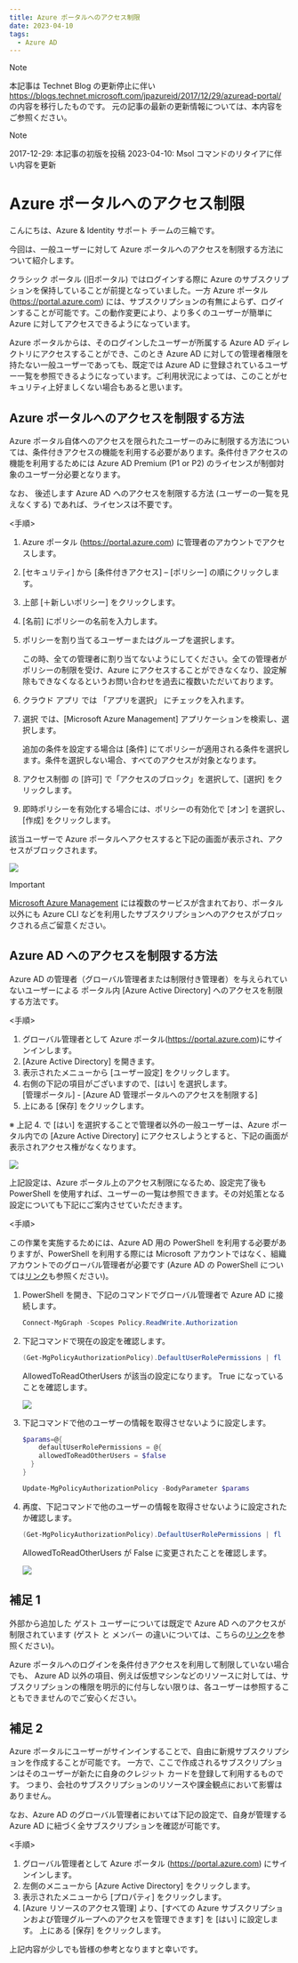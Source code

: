 ```yaml
---
title: Azure ポータルへのアクセス制限
date: 2023-04-10
tags:
  - Azure AD
---
```


> [!NOTE]
> 本記事は Technet Blog の更新停止に伴い https://blogs.technet.microsoft.com/jpazureid/2017/12/29/azuread-portal/ の内容を移行したものです。
> 元の記事の最新の更新情報については、本内容をご参照ください。

> [!NOTE]
> 2017-12-29: 本記事の初版を投稿
> 2023-04-10: Msol コマンドのリタイアに伴い内容を更新


# Azure ポータルへのアクセス制限

こんにちは、Azure & Identity サポート チームの三輪です。

今回は、一般ユーザーに対して Azure ポータルへのアクセスを制限する方法について紹介します。

クラシック ポータル (旧ポータル) ではログインする際に Azure のサブスクリプションを保持していることが前提となっていました。一方 Azure ポータル (https://portal.azure.com) には、サブスクリプションの有無によらず、ログインすることが可能です。この動作変更により、より多くのユーザーが簡単に Azure に対してアクセスできるようになっています。

Azure ポータルからは、そのログインしたユーザーが所属する Azure AD ディレクトリにアクセスすることができ、このとき Azure AD に対しての管理者権限を持たない一般ユーザーであっても、既定では Azure AD に登録されているユーザー一覧を参照できるようになっています。ご利用状況によっては、このことがセキュリティ上好ましくない場合もあると思います。

## Azure ポータルへのアクセスを制限する方法

Azure ポータル自体へのアクセスを限られたユーザーのみに制限する方法については、条件付きアクセスの機能を利用する必要があります。条件付きアクセスの機能を利用するためには Azure AD Premium (P1 or P2) のライセンスが制御対象のユーザー分必要となります。

なお、 後述します Azure AD へのアクセスを制限する方法 (ユーザーの一覧を見えなくする) であれば、ライセンスは不要です。

<手順>

1. Azure ポータル (https://portal.azure.com) に管理者のアカウントでアクセスします。
2. [セキュリティ] から [条件付きアクセス] – [ポリシー] の順にクリックします。
3. 上部 [＋新しいポリシー] をクリックします。
4. [名前] にポリシーの名前を入力します。
5. ポリシーを割り当てるユーザーまたはグループを選択します。

    この時、全ての管理者に割り当てないようにしてください。全ての管理者がポリシーの制限を受け、Azure にアクセスすることができなくなり、設定解除もできなくなるというお問い合わせを過去に複数いただいております。

6. クラウド アプリ では 「アプリを選択」 にチェックを入れます。
7. 選択 では、[Microsoft Azure Management] アプリケーションを検索し、選択します。

   追加の条件を設定する場合は [条件] にてポリシーが適用される条件を選択します。条件を選択しない場合、すべてのアクセスが対象となります。

8. アクセス制御 の [許可] で「アクセスのブロック」を選択して、[選択] をクリックします。
9. 即時ポリシーを有効化する場合には、ポリシーの有効化で [オン] を選択し、[作成] をクリックします。

該当ユーザーで Azure ポータルへアクセスすると下記の画面が表示され、アクセスがブロックされます。

![](./access-restriction-azure-portal/access-restricted.png)

> [!IMPORTANT]
> [Microsoft Azure Management](https://docs.microsoft.com/ja-jp/azure/active-directory/conditional-access/concept-conditional-access-cloud-apps#microsoft-azure-management) には複数のサービスが含まれており、ポータル以外にも Azure CLI などを利用したサブスクリプションへのアクセスがブロックされる点ご留意ください。

## Azure AD へのアクセスを制限する方法

Azure AD の管理者（グローバル管理者または制限付き管理者）を与えられていないユーザーによる ポータル内 [Azure Active Directory] へのアクセスを制限する方法です。

<手順>

1. グローバル管理者として Azure ポータル(https://portal.azure.com)にサインインします。
2. [Azure Active Directory] を開きます。
3. 表示されたメニューから [ユーザー設定] をクリックします。
4. 右側の下記の項目がございますので、[はい] を選択します。  
    [管理ポータル] - [Azure AD 管理ポータルへのアクセスを制限する]   
5. 上にある [保存] をクリックします。

※ 上記 4. で [はい] を選択することで管理者以外の一般ユーザーは、Azure ポータル内での [Azure Active Directory] にアクセスしようとすると、下記の画面が表示されアクセス権がなくなります。

![](./access-restriction-azure-portal/no-access.png)

上記設定は、Azure ポータル上のアクセス制限になるため、設定完了後も PowerShell を使用すれば、ユーザーの一覧は参照できます。その対処策となる設定についても下記にご案内させていただきます。

<手順>

この作業を実施するためには、Azure AD 用の PowerShell を利用する必要がありますが、PowerShell を利用する際には Microsoft アカウントではなく、組織アカウントでのグローバル管理者が必要です (Azure AD の PowerShell については[リンク](https://jpazureid.github.io/blog/azure-active-directory/azuread-module-retirement3/)も参照ください)。

1. PowerShell を開き、下記のコマンドでグローバル管理者で Azure AD に接続します。

    ```powershell
    Connect-MgGraph -Scopes Policy.ReadWrite.Authorization
    ```
    
2. 下記コマンドで現在の設定を確認します。    
    
     ```powershell 
    (Get-MgPolicyAuthorizationPolicy).DefaultUserRolePermissions | fl
    ```
    
    AllowedToReadOtherUsers が該当の設定になります。 True になっていることを確認します。
    
    ![](./access-restriction-azure-portal/ps-1.png)

3. 下記コマンドで他のユーザーの情報を取得させないように設定します。

    ```powershell 
    $params=@{
        defaultUserRolePermissions = @{
        allowedToReadOtherUsers = $false
      }
    }
 
    Update-MgPolicyAuthorizationPolicy -BodyParameter $params
    ```

3. 再度、下記コマンドで他のユーザーの情報を取得させないように設定されたか確認します。

    ```powershell
    (Get-MgPolicyAuthorizationPolicy).DefaultUserRolePermissions | fl
    ```
    
    AllowedToReadOtherUsers が False に変更されたことを確認します。
    
    ![](./access-restriction-azure-portal/ps-2.png)

## 補足 1

外部から追加した ゲスト ユーザーについては既定で Azure AD へのアクセスが制限されています 
(ゲスト と メンバー の違いについては、こちらの[リンク](https://jpazureid.github.io/blog/azure-active-directory/member-and-guest-user/)を参照ください)。

Azure ポータルへのログインを条件付きアクセスを利用して制限していない場合でも、 Azure AD 以外の項目、例えば仮想マシンなどのリソースに対しては、サブスクリプションの権限を明示的に付与しない限りは、各ユーザーは参照することもできませんのでご安心ください。

## 補足 2

Azure ポータルにユーザーがサインインすることで、自由に新規サブスクリプションを作成することが可能です。
一方で、ここで作成されるサブスクリプションはそのユーザーが新たに自身のクレジット カードを登録して利用するものです。
つまり、会社のサブスクリプションのリソースや課金観点において影響はありません。

なお、Azure AD のグローバル管理者においては下記の設定で、自身が管理する Azure AD に紐づく全サブスクリプションを確認が可能です。

<手順>

1. グローバル管理者として Azure ポータル (https://portal.azure.com) にサインインします。
2. 左側のメニューから [Azure Active Directory] をクリックします。
3. 表示されたメニューから [プロパティ] をクリックします。
4. [Azure リソースのアクセス管理] より、[すべての Azure サブスクリプションおよび管理グループへのアクセスを管理できます] を [はい] に設定します。
 上にある [保存] をクリックします。

上記内容が少しでも皆様の参考となりますと幸いです。

